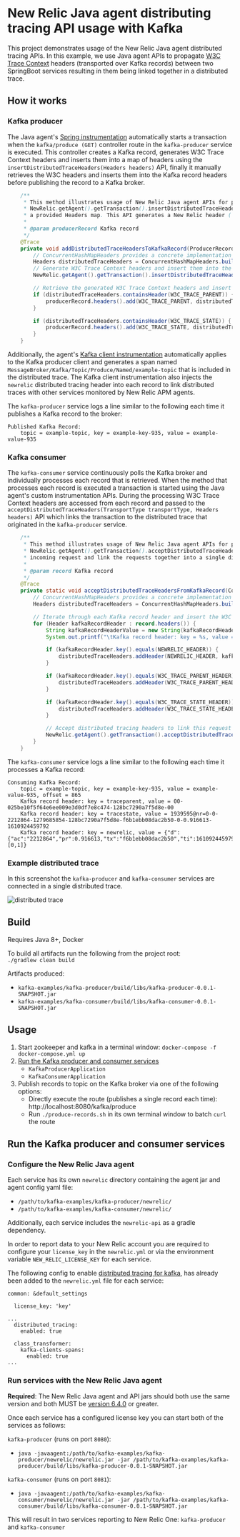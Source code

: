 # New Relic Java agent distributing tracing API usage with Kafka  

This project demonstrates usage of the New Relic Java agent distributed tracing APIs. In this example, we use Java agent APIs to propagate 
[W3C Trace Context](https://www.w3.org/TR/trace-context/) headers (transported over Kafka records) between two SpringBoot services resulting in them being 
linked together in a distributed trace.

## How it works

### Kafka producer

The Java agent's [Spring instrumentation](https://github.com/newrelic/newrelic-java-agent/tree/main/instrumentation/spring-4.3.0) automatically starts a 
transaction when the `kafka/produce (GET)` controller route in the `kafka-producer` service is executed. This controller creates a Kafka record, generates W3C 
Trace Context headers and inserts them into a map of headers using the `insertDistributedTraceHeaders(Headers headers)` API, finally it manually retrieves the 
W3C headers and inserts them into the Kafka record headers before publishing the record to a Kafka broker. 

```java
    /**
     * This method illustrates usage of New Relic Java agent APIs for propagating distributed tracing headers over Kafka records.
     * NewRelic.getAgent().getTransaction().insertDistributedTraceHeaders(Headers) is used to generate distributed tracing headers and insert them into
     * a provided Headers map. This API generates a New Relic header (`newrelic`) as well as W3C Trace Context headers (`traceparent`, `tracestate`).
     *
     * @param producerRecord Kafka record
     */
    @Trace
    private void addDistributedTraceHeadersToKafkaRecord(ProducerRecord<String, String> producerRecord) {
        // ConcurrentHashMapHeaders provides a concrete implementation of com.newrelic.api.agent.Headers
        Headers distributedTraceHeaders = ConcurrentHashMapHeaders.build(HeaderType.MESSAGE);
        // Generate W3C Trace Context headers and insert them into the distributedTraceHeaders map
        NewRelic.getAgent().getTransaction().insertDistributedTraceHeaders(distributedTraceHeaders);

        // Retrieve the generated W3C Trace Context headers and insert them into the ProducerRecord headers
        if (distributedTraceHeaders.containsHeader(W3C_TRACE_PARENT)) {
            producerRecord.headers().add(W3C_TRACE_PARENT, distributedTraceHeaders.getHeader(W3C_TRACE_PARENT).getBytes(StandardCharsets.UTF_8));
        }

        if (distributedTraceHeaders.containsHeader(W3C_TRACE_STATE)) {
            producerRecord.headers().add(W3C_TRACE_STATE, distributedTraceHeaders.getHeader(W3C_TRACE_STATE).getBytes(StandardCharsets.UTF_8));
        }
    }
```

Additionally, the agent's [Kafka client instrumentation](https://github.com/newrelic/newrelic-java-agent/tree/main/instrumentation/kafka-clients-spans-0.11.0.0) 
automatically applies to the Kafka producer client and generates a span named `MessageBroker/Kafka/Topic/Produce/Named/example-topic` that is included in the 
distributed trace. The Kafka client instrumentation also injects the `newrelic` distributed tracing header into each record to link distributed 
traces with other services monitored by New Relic APM agents.

The `kafka-producer` service logs a line similar to the following each time it publishes a Kafka record to the broker:

```
Published Kafka Record:
	topic = example-topic, key = example-key-935, value = example-value-935
``` 

### Kafka consumer

The `kafka-consumer` service continuously polls the Kafka broker and individually processes each record that is retrieved. When the method that processes each 
record is executed a transaction is started using the Java agent's custom instrumentation APIs. During the processing W3C Trace Context headers are accessed 
from each record and passed to the `acceptDistributedTraceHeaders(TransportType transportType, Headers headers)` API which links the transaction to the 
distributed trace that originated in the `kafka-producer` service.

```java
    /**
     * This method illustrates usage of New Relic Java agent APIs for propagating distributed tracing headers over Kafka records.
     * NewRelic.getAgent().getTransaction().acceptDistributedTraceHeaders(TransportType, Headers) is used to accept distributed tracing headers from an
     * incoming request and link the requests together into a single distributed trace.
     *
     * @param record Kafka record
     */
    @Trace
    private static void acceptDistributedTraceHeadersFromKafkaRecord(ConsumerRecord<String, String> record) {
        // ConcurrentHashMapHeaders provides a concrete implementation of com.newrelic.api.agent.Headers
        Headers distributedTraceHeaders = ConcurrentHashMapHeaders.build(HeaderType.MESSAGE);

        // Iterate through each Kafka record header and insert the W3C Trace Context headers into the distributedTraceHeaders map
        for (Header kafkaRecordHeader : record.headers()) {
            String kafkaRecordHeaderValue = new String(kafkaRecordHeader.value(), StandardCharsets.UTF_8);
            System.out.printf("\tKafka record header: key = %s, value = %s%n", kafkaRecordHeader.key(), kafkaRecordHeaderValue);

            if (kafkaRecordHeader.key().equals(NEWRELIC_HEADER)) {
                distributedTraceHeaders.addHeader(NEWRELIC_HEADER, kafkaRecordHeaderValue);
            }

            if (kafkaRecordHeader.key().equals(W3C_TRACE_PARENT_HEADER)) {
                distributedTraceHeaders.addHeader(W3C_TRACE_PARENT_HEADER, kafkaRecordHeaderValue);
            }

            if (kafkaRecordHeader.key().equals(W3C_TRACE_STATE_HEADER)) {
                distributedTraceHeaders.addHeader(W3C_TRACE_STATE_HEADER, kafkaRecordHeaderValue);
            }

            // Accept distributed tracing headers to link this request to the originating request
            NewRelic.getAgent().getTransaction().acceptDistributedTraceHeaders(TransportType.Kafka, distributedTraceHeaders);
        }
    }
```

The `kafka-consumer` service logs a line similar to the following each time it processes a Kafka record:

```
Consuming Kafka Record:
	topic = example-topic, key = example-key-935, value = example-value-935, offset = 865
	Kafka record header: key = traceparent, value = 00-025be10f5f64e6ee009e3d0df7e8c474-128bc7290a7f5d8e-00
	Kafka record header: key = tracestate, value = 1939595@nr=0-0-2212864-1279685854-128bc7290a7f5d8e-f6b1ebb08dac2b50-0-0.916613-1610924459792
	Kafka record header: key = newrelic, value = {"d":{"ac":"2212864","pr":0.916613,"tx":"f6b1ebb08dac2b50","ti":1610924459797,"ty":"App","tk":"1939595","tr":"025be10f5f64e6ee009e3d0df7e8c474","sa":false,"ap":"1279685854"},"v":[0,1]}
``` 
### Example distributed trace

In this screenshot the `kafka-producer` and `kafka-consumer` services are connected in a single distributed trace.

![distributed trace](kafka-distributed-trace.jpg)

## Build

Requires Java 8+, Docker

To build all artifacts run the following from the project root:  
`./gradlew clean build`

Artifacts produced:
* `kafka-examples/kafka-producer/build/libs/kafka-producer-0.0.1-SNAPSHOT.jar`
* `kafka-examples/kafka-consumer/build/libs/kafka-consumer-0.0.1-SNAPSHOT.jar`

## Usage

1. Start zookeeper and kafka in a terminal window:
    `docker-compose -f docker-compose.yml up`
2. [Run the Kafka producer and consumer services](#run-the-kafka-producer-and-consumer-services)
    * `KafkaProducerApplication`
    * `KafkaConsumerApplication`
3. Publish records to topic on the Kafka broker via one of the following options:  
    * Directly execute the route (publishes a single record each time): http://localhost:8080/kafka/produce
    * Run `./produce-records.sh` in its own terminal window to batch `curl` the route

## Run the Kafka producer and consumer services

### Configure the New Relic Java agent

Each service has its own `newrelic` directory containing the agent jar and agent config yaml file:
* `/path/to/kafka-examples/kafka-producer/newrelic/`
* `/path/to/kafka-examples/kafka-consumer/newrelic/`

Additionally, each service includes the `newrelic-api` as a gradle dependency.

In order to report data to your New Relic account you are required to configure your `license_key` in the `newrelic.yml` or via 
the environment variable `NEW_RELIC_LICENSE_KEY` for each service.

The following config to enable 
[distributed tracing for kafka](https://docs.newrelic.com/docs/agents/java-agent/instrumentation/java-agent-instrument-kafka-message-queues),
 has already been added to the `newrelic.yml` file for each service:
 
```
common: &default_settings

  license_key: 'key'

...
  distributed_tracing:
    enabled: true

  class_transformer:
    kafka-clients-spans:
      enabled: true
...
```

### Run services with the New Relic Java agent

**Required**: The New Relic Java agent and API jars should both use the same version and both MUST be
[version 6.4.0](https://docs.newrelic.com/docs/release-notes/agent-release-notes/java-release-notes/java-agent-640) or greater.

Once each service has a configured license key you can start both of the services as follows:

`kafka-producer` (runs on port `8080`):
* `java -javaagent:/path/to/kafka-examples/kafka-producer/newrelic/newrelic.jar -jar /path/to/kafka-examples/kafka-producer/build/libs/kafka-producer-0.0.1-SNAPSHOT.jar`

`kafka-consumer` (runs on port `8081`):
* `java -javaagent:/path/to/kafka-examples/kafka-consumer/newrelic/newrelic.jar -jar /path/to/kafka-examples/kafka-consumer/build/libs/kafka-consumer-0.0.1-SNAPSHOT.jar`

This will result in two services reporting to New Relic One: `kafka-producer` and `kafka-consumer`
